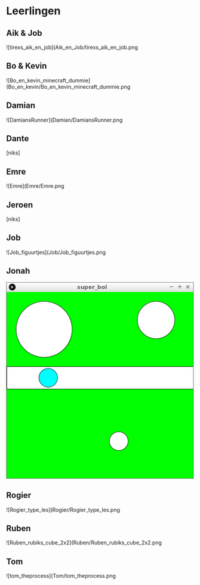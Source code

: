 # Leerlingen

## Aik & Job

![tirexs_aik_en_job](Aik_en_Job/tirexs_aik_en_job.png

## Bo & Kevin

![Bo_en_kevin_minecraft_dummie](Bo_en_kevin/Bo_en_kevin_minecraft_dummie.png

## Damian

![DamiansRunner](Damian/DamiansRunner.png

## Dante

[niks]

## Emre

![Emre](Emre/Emre.png

## Jeroen

[niks]

## Job

![Job_figuurtjes](Job/Job_figuurtjes.png

## Jonah

![Jonah_super_bol](Jonah/Jonah_super_bol.png)

## Rogier

![Rogier_type_les](Rogier/Rogier_type_les.png

## Ruben

![Ruben_rubiks_cube_2x2](Ruben/Ruben_rubiks_cube_2x2.png

## Tom

![tom_theprocess](Tom/tom_theprocess.png

